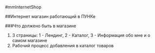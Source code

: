 #mmInternetShop

##Интернет магазин работающий в ПУНКе

###Что должено быть в магазине
1. 3 страницы: 1 - Лендинг, 2 - Каталог, 3 - Информация обо мне и о самом магазине
2. Рабочий процесс добавления в каталог товаров